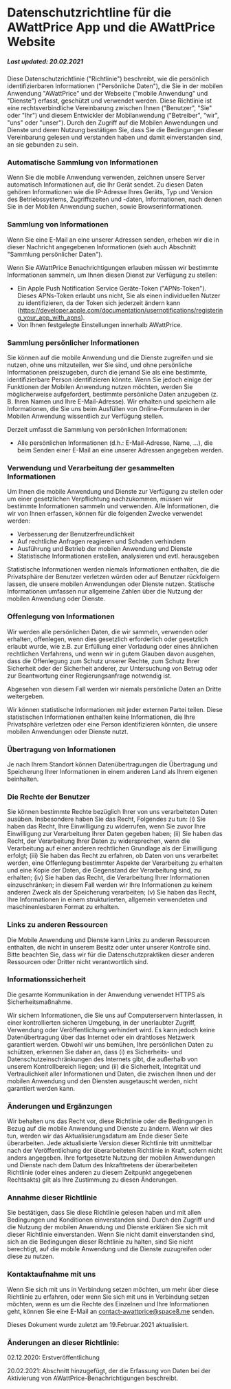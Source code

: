 # Datenschutzrichtline für die AWattPrice App und die AWattPrice Website

##### Last updated: 20.02.2021

Diese Datenschutzrichtlinie ("Richtlinie") beschreibt, wie die persönlich identifizierbaren Informationen ("Persönliche Daten"), die Sie in der mobilen Anwendung "AWattPrice" und der Webseite ("mobile Anwendung" und "Dienste") erfasst, geschützt und verwendet werden. Diese Richtlinie ist eine rechtsverbindliche Vereinbarung zwischen Ihnen ("Benutzer", "Sie" oder "Ihr") und diesem Entwickler der Mobilanwendung ("Betreiber", "wir", "uns" oder "unser"). Durch den Zugriff auf die Mobilen Anwendungen und Dienste und deren Nutzung bestätigen Sie, dass Sie die Bedingungen dieser Vereinbarung gelesen und verstanden haben und damit einverstanden sind, an sie gebunden zu sein.

### Automatische Sammlung von Informationen

Wenn Sie die mobile Anwendung verwenden, zeichnen unsere Server automatisch Informationen auf, die Ihr Gerät sendet. Zu diesen Daten gehören Informationen wie die IP-Adresse Ihres Geräts, Typ und Version des Betriebssystems, Zugriffszeiten und -daten, Informationen, nach denen Sie in der Mobilen Anwendung suchen, sowie Browserinformationen.

### Sammlung von Informationen

Wenn Sie eine E-Mail an eine unserer Adressen senden, erheben wir die in dieser Nachricht angegebenen Informationen (sieh auch Abschnitt "Sammlung persönlicher Daten").

Wenn Sie AWattPrice Benachrichtigungen erlauben müssen wir bestimmte Informationen sammeln, um Ihnen diesen Dienst zur Verfügung zu stellen:

- Ein Apple Push Notification Service Geräte-Token ("APNs-Token"). Dieses APNs-Token erlaubt uns nicht, Sie als einen individuellen Nutzer zu identifizieren, da der Token sich jederzeit ändern kann (https://developer.apple.com/documentation/usernotifications/registering_your_app_with_apns).
- Von Ihnen festgelegte Einstellungen innerhalb AWattPrice.

### Sammlung persönlicher Informationen

Sie können auf die mobile Anwendung und die Dienste zugreifen und sie nutzen, ohne uns mitzuteilen, wer Sie sind, und ohne persönliche Informationen preiszugeben, durch die jemand Sie als eine bestimmte, identifizierbare Person identifizieren könnte. Wenn Sie jedoch einige der Funktionen der Mobilen Anwendung nutzen möchten, werden Sie möglicherweise aufgefordert, bestimmte persönliche Daten anzugeben (z. B. Ihren Namen und Ihre E-Mail-Adresse). Wir erhalten und speichern alle Informationen, die Sie uns beim Ausfüllen von Online-Formularen in der Mobilen Anwendung wissentlich zur Verfügung stellen.

Derzeit umfasst die Sammlung von persönlichen Informationen:

- Alle persönlichen Informationen (d.h.: E-Mail-Adresse, Name, ...), die beim Senden einer E-Mail an eine unserer Adressen angegeben werden.

### Verwendung und Verarbeitung der gesammelten Informationen

Um Ihnen die mobile Anwendung und Dienste zur Verfügung zu stellen oder um einer gesetzlichen Verpflichtung nachzukommen, müssen wir bestimmte Informationen sammeln und verwenden. Alle Informationen, die wir von Ihnen erfassen, können für die folgenden Zwecke verwendet werden:

- Verbesserung der Benutzerfreundlichkeit
- Auf rechtliche Anfragen reagieren und Schaden verhindern
- Ausführung und Betrieb der mobilen Anwendung und Dienste
- Statistische Informationen erstellen, analysieren und evtl. herausgeben

Statistische Informationen werden niemals Informationen enthalten, die die Privatsphäre der Benutzer verletzen würden oder auf Benutzer rückfolgern lassen, die unsere mobilen Anwendungen oder Dienste nutzen. Statische Informationen umfassen nur allgemeine Zahlen über die Nutzung der mobilen Anwendung oder Dienste.

### Offenlegung von Informationen

Wir werden alle persönlichen Daten, die wir sammeln, verwenden oder erhalten, offenlegen, wenn dies gesetzlich erforderlich oder gesetzlich erlaubt wurde, wie z.B. zur Erfüllung einer Vorladung oder eines ähnlichen rechtlichen Verfahrens, und wenn wir in gutem Glauben davon ausgehen, dass die Offenlegung zum Schutz unserer Rechte, zum Schutz Ihrer Sicherheit oder der Sicherheit anderer, zur Untersuchung von Betrug oder zur Beantwortung einer Regierungsanfrage notwendig ist.

Abgesehen von diesem Fall werden wir niemals persönliche Daten an Dritte weitergeben.

Wir können statistische Informationen mit jeder externen Partei teilen. Diese statistischen Informationen enthalten keine Informationen, die Ihre Privatsphäre verletzen oder eine Person identifizieren könnten, die unsere mobilen Anwendungen oder Dienste nutzt.

### Übertragung von Informationen

Je nach Ihrem Standort können Datenübertragungen die Übertragung und Speicherung Ihrer Informationen in einem anderen Land als Ihrem eigenen beinhalten.

### Die Rechte der Benutzer

Sie können bestimmte Rechte bezüglich Ihrer von uns verarbeiteten Daten ausüben. Insbesondere haben Sie das Recht, Folgendes zu tun: (i) Sie haben das Recht, Ihre Einwilligung zu widerrufen, wenn Sie zuvor Ihre Einwilligung zur Verarbeitung Ihrer Daten gegeben haben; (ii) Sie haben das Recht, der Verarbeitung Ihrer Daten zu widersprechen, wenn die Verarbeitung auf einer anderen rechtlichen Grundlage als der Einwilligung erfolgt; (iii) Sie haben das Recht zu erfahren, ob Daten von uns verarbeitet werden, eine Offenlegung bestimmter Aspekte der Verarbeitung zu erhalten und eine Kopie der Daten, die Gegenstand der Verarbeitung sind, zu erhalten; (iv) Sie haben das Recht, die Verarbeitung Ihrer Informationen einzuschränken; in diesem Fall werden wir Ihre Informationen zu keinem anderen Zweck als der Speicherung verarbeiten; (v) Sie haben das Recht, Ihre Informationen in einem strukturierten, allgemein verwendeten und maschinenlesbaren Format zu erhalten.

### Links zu anderen Ressourcen

Die Mobile Anwendung und Dienste kann Links zu anderen Ressourcen enthalten, die nicht in unserem Besitz oder unter unserer Kontrolle sind. Bitte beachten Sie, dass wir für die Datenschutzpraktiken dieser anderen Ressourcen oder Dritter nicht verantwortlich sind.

### Informationssicherheit

Die gesamte Kommunikation in der Anwendung verwendet HTTPS als Sicherheitsmaßnahme.

Wir sichern Informationen, die Sie uns auf Computerservern hinterlassen, in einer kontrollierten sicheren Umgebung, in der unerlaubter Zugriff, Verwendung oder Veröffentlichung verhindert wird. Es kann jedoch keine Datenübertragung über das Internet oder ein drahtloses Netzwerk garantiert werden. Obwohl wir uns bemühen, Ihre persönlichen Daten zu schützen, erkennen Sie daher an, dass (i) es Sicherheits- und Datenschutzeinschränkungen des Internets gibt, die außerhalb von unserem Kontrollbereich liegen; und (ii) die Sicherheit, Integrität und Vertraulichkeit aller Informationen und Daten, die zwischen Ihnen und der mobilen Anwendung und den Diensten ausgetauscht werden, nicht garantiert werden kann.

### Änderungen und Ergänzungen

Wir behalten uns das Recht vor, diese Richtlinie oder die Bedingungen in Bezug auf die mobile Anwendung und Dienste zu ändern. Wenn wir dies tun, werden wir das Aktualisierungsdatum am Ende dieser Seite überarbeiten. Jede aktualisierte Version dieser Richtlinie tritt unmittelbar nach der Veröffentlichung der überarbeiteten Richtlinie in Kraft, sofern nicht anders angegeben. Ihre fortgesetzte Nutzung der mobilen Anwendungen und Dienste nach dem Datum des Inkrafttretens der überarbeiteten Richtlinie (oder eines anderen zu diesem Zeitpunkt angegebenen Rechtsakts) gilt als Ihre Zustimmung zu diesen Änderungen.

### Annahme dieser Richtlinie

Sie bestätigen, dass Sie diese Richtlinie gelesen haben und mit allen Bedingungen und Konditionen einverstanden sind. Durch den Zugriff und die Nutzung der mobilen Anwendung und Dienste erklären Sie sich mit dieser Richtlinie einverstanden. Wenn Sie nicht damit einverstanden sind, sich an die Bedingungen dieser Richtlinie zu halten, sind Sie nicht berechtigt, auf die mobile Anwendung und die Dienste zuzugreifen oder diese zu nutzen.

### Kontaktaufnahme mit uns

Wenn Sie sich mit uns in Verbindung setzen möchten, um mehr über diese Richtlinie zu erfahren, oder wenn Sie sich mit uns in Verbindung setzen möchten, wenn es um die Rechte des Einzelnen und Ihre Informationen geht, können Sie eine E-Mail an contact-awattprice@space8.me senden.

Dieses Dokument wurde zuletzt am 19.Februar.2021 aktualisiert.

### Änderungen an dieser Richtlinie:
02.12.2020: Erstveröffentlichung

20.02.2021: Abschnitt hinzugefügt, der die Erfassung von Daten bei der Aktivierung von AWattPrice-Benachrichtigungen beschreibt.